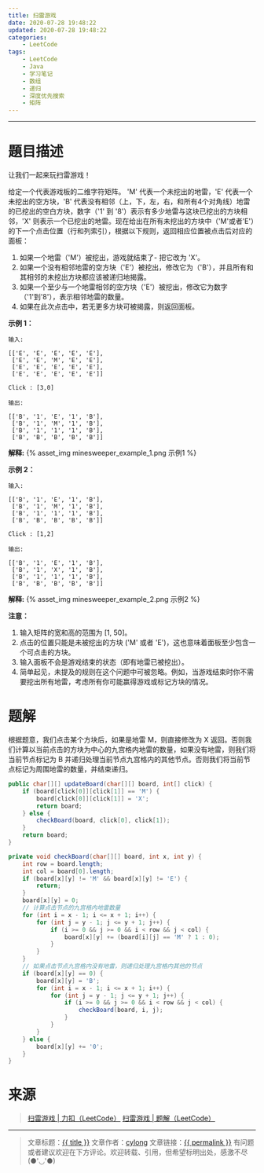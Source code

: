 ```yaml
---
title: 扫雷游戏
date: 2020-07-28 19:48:22
updated: 2020-07-28 19:48:22
categories:
    - LeetCode
tags:
    - LeetCode
    - Java
    - 学习笔记
    - 数组
    - 递归
    - 深度优先搜索
    - 矩阵
---
```

---

# 題目描述

让我们一起来玩扫雷游戏！

给定一个代表游戏板的二维字符矩阵。 'M' 代表一个未挖出的地雷，'E' 代表一个未挖出的空方块，'B' 代表没有相邻（上，下，左，右，和所有4个对角线）地雷的已挖出的空白方块，数字（'1' 到 '8'）表示有多少地雷与这块已挖出的方块相邻，'X' 则表示一个已挖出的地雷。现在给出在所有未挖出的方块中（'M'或者'E'）的下一个点击位置（行和列索引），根据以下规则，返回相应位置被点击后对应的面板：

1. 如果一个地雷（'M'）被挖出，游戏就结束了- 把它改为 'X'。
2. 如果一个没有相邻地雷的空方块（'E'）被挖出，修改它为（'B'），并且所有和其相邻的未挖出方块都应该被递归地揭露。
3. 如果一个至少与一个地雷相邻的空方块（'E'）被挖出，修改它为数字（'1'到'8'），表示相邻地雷的数量。
4. 如果在此次点击中，若无更多方块可被揭露，则返回面板。

**示例 1：**
```
输入:

[['E', 'E', 'E', 'E', 'E'],
 ['E', 'E', 'M', 'E', 'E'],
 ['E', 'E', 'E', 'E', 'E'],
 ['E', 'E', 'E', 'E', 'E']]

Click : [3,0]

输出:

[['B', '1', 'E', '1', 'B'],
 ['B', '1', 'M', '1', 'B'],
 ['B', '1', '1', '1', 'B'],
 ['B', 'B', 'B', 'B', 'B']]
```

**解释:**
{% asset_img minesweeper_example_1.png 示例1 %}

**示例 2：**
```
输入:

[['B', '1', 'E', '1', 'B'],
 ['B', '1', 'M', '1', 'B'],
 ['B', '1', '1', '1', 'B'],
 ['B', 'B', 'B', 'B', 'B']]

Click : [1,2]

输出:

[['B', '1', 'E', '1', 'B'],
 ['B', '1', 'X', '1', 'B'],
 ['B', '1', '1', '1', 'B'],
 ['B', 'B', 'B', 'B', 'B']]
```

**解释:**
{% asset_img minesweeper_example_2.png 示例2 %}

**注意：**

1. 输入矩阵的宽和高的范围为 [1, 50]。
2. 点击的位置只能是未被挖出的方块 ('M' 或者 'E')，这也意味着面板至少包含一个可点击的方块。
3. 输入面板不会是游戏结束的状态（即有地雷已被挖出）。
4. 简单起见，未提及的规则在这个问题中可被忽略。例如，当游戏结束时你不需要挖出所有地雷，考虑所有你可能赢得游戏或标记方块的情况。

<!-- more -->

# 题解

根据题意，我们点击某个方块后，如果是地雷 M，则直接修改为 X 返回。否则我们计算以当前点击的方块为中心的九宫格内地雷的数量，如果没有地雷，则我们将当前节点标记为 B 并递归处理当前节点九宫格内的其他节点。否则我们将当前节点标记为周围地雷的数量，并结束递归。

```java
public char[][] updateBoard(char[][] board, int[] click) {
    if (board[click[0]][click[1]] == 'M') {
        board[click[0]][click[1]] = 'X';
        return board;
    } else {
        checkBoard(board, click[0], click[1]);
    }
    return board;
}

private void checkBoard(char[][] board, int x, int y) {
    int row = board.length;
    int col = board[0].length;
    if (board[x][y] != 'M' && board[x][y] != 'E') {
        return;
    }
    board[x][y] = 0;
    // 计算点击节点的九宫格内地雷数量
    for (int i = x - 1; i <= x + 1; i++) {
        for (int j = y - 1; j <= y + 1; j++) {
            if (i >= 0 && j >= 0 && i < row && j < col) {
                board[x][y] += (board[i][j] == 'M' ? 1 : 0);
            }
        }
    }
    // 如果点击节点九宫格内没有地雷，则递归处理九宫格内其他的节点
    if (board[x][y] == 0) {
        board[x][y] = 'B';
        for (int i = x - 1; i <= x + 1; i++) {
            for (int j = y - 1; j <= y + 1; j++) {
                if (i >= 0 && j >= 0 && i < row && j < col) {
                    checkBoard(board, i, j);
                }
            }
        }
    } else {
        board[x][y] += '0';
    }
}
```

# 来源

> [扫雷游戏 | 力扣（LeetCode）][1]
> [扫雷游戏 | 题解（LeetCode）][2]

---

> 文章标题：<a href='{{ permalink }}' title='{{ title }}' >{{ title }}</a>
> 文章作者：[cylong](http://www.cylong.com/about/ "cylong")
> 文章链接：<a href='{{ permalink }}' title='{{ title }}' >{{ permalink }}</a>
> 有问题或者建议欢迎在下方评论。欢迎转载、引用，但希望标明出处，感激不尽(●'◡'●)

[1]: https://leetcode-cn.com/problems/minesweeper/ "扫雷游戏 | 力扣（LeetCode）"
[2]: https://leetcode-cn.com/problems/minesweeper/solution/ "扫雷游戏 | 题解（LeetCode）"
